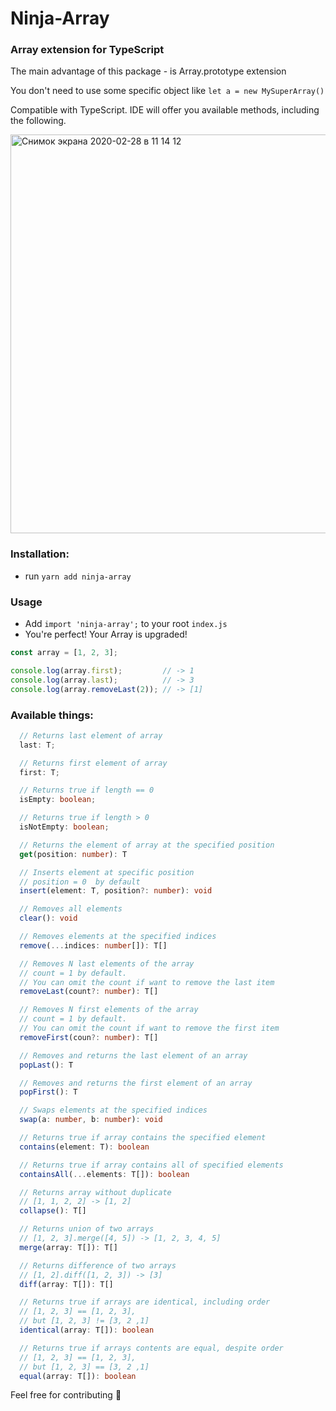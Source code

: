 # Ninja-Array
### Array extension for TypeScript

The main advantage of this package - is Array.prototype extension

You don't need to use some specific object like `let a = new MySuperArray()`

Compatible with TypeScript. IDE will offer you available methods, 
including the following.

<img width="638" alt="Снимок экрана 2020-02-28 в 11 14 12" src="https://user-images.githubusercontent.com/17552441/75522634-7d3d2f00-5a1b-11ea-8d00-376b56efd3e1.png">

### Installation:
- run `yarn add ninja-array`

### Usage
- Add `import 'ninja-array';` to your root `index.js`
- You're perfect! Your Array is upgraded!

```typescript
const array = [1, 2, 3];

console.log(array.first);         // -> 1
console.log(array.last);          // -> 3
console.log(array.removeLast(2)); // -> [1]
```

### Available things:
```typescript
  // Returns last element of array
  last: T;

  // Returns first element of array
  first: T;

  // Returns true if length == 0
  isEmpty: boolean;

  // Returns true if length > 0
  isNotEmpty: boolean;

  // Returns the element of array at the specified position
  get(position: number): T

  // Inserts element at specific position
  // position = 0  by default
  insert(element: T, position?: number): void

  // Removes all elements
  clear(): void

  // Removes elements at the specified indices
  remove(...indices: number[]): T[]

  // Removes N last elements of the array
  // count = 1 by default. 
  // You can omit the count if want to remove the last item
  removeLast(count?: number): T[]

  // Removes N first elements of the array
  // count = 1 by default. 
  // You can omit the count if want to remove the first item
  removeFirst(coun?: number): T[]

  // Removes and returns the last element of an array
  popLast(): T

  // Removes and returns the first element of an array
  popFirst(): T

  // Swaps elements at the specified indices
  swap(a: number, b: number): void

  // Returns true if array contains the specified element
  contains(element: T): boolean

  // Returns true if array contains all of specified elements
  containsAll(...elements: T[]): boolean

  // Returns array without duplicate
  // [1, 1, 2, 2] -> [1, 2]
  collapse(): T[]

  // Returns union of two arrays
  // [1, 2, 3].merge([4, 5]) -> [1, 2, 3, 4, 5]
  merge(array: T[]): T[]

  // Returns difference of two arrays
  // [1, 2].diff([1, 2, 3]) -> [3]
  diff(array: T[]): T[]

  // Returns true if arrays are identical, including order
  // [1, 2, 3] == [1, 2, 3], 
  // but [1, 2, 3] != [3, 2 ,1]
  identical(array: T[]): boolean

  // Returns true if arrays contents are equal, despite order
  // [1, 2, 3] == [1, 2, 3], 
  // but [1, 2, 3] == [3, 2 ,1]
  equal(array: T[]): boolean

```

Feel free for contributing 🤗
